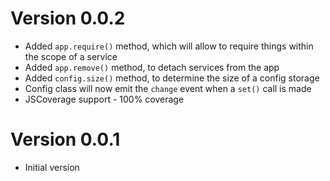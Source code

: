 # Version 0.0.2
* Added `app.require()` method, which will allow to require things within the scope of a service
* Added `app.remove()` method, to detach services from the app
* Added `config.size()` method, to determine the size of a config storage
* Config class will now emit the `change` event when a `set()` call is made
* JSCoverage support - 100% coverage

# Version 0.0.1
* Initial version
